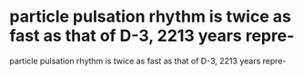 # particle pulsation rhythm is twice as fast as that of D-3, 2213 years repre-

particle pulsation rhythm is twice as fast as that of D-3, 2213 years repre-